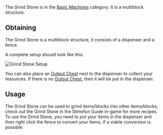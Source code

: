 The Grind Stone is in the [Basic Machines](https://github.com/Slimefun/Slimefun4/wiki/Basic-Machines) category. It is a multiblock structure.<br>

## Obtaining

The Grind Stone is a multiblock structure, it consists of a dispenser and a fence.<br>

A complete setup should look like this:

![Grind Stone Setup](https://raw.githubusercontent.com/TheBusyBiscuit/Slimefun4-Wiki/master/images/multiblock-grind-stone.png)

You can also place an [Output Chest](https://github.com/Slimefun/Slimefun4/wiki/Output-Chest) next to the dispenser to collect your resources. If there is no [Output Chest](https://github.com/Slimefun/Slimefun4/wiki/Output-Chest), then it will be put in the dispenser.

## Usage

The Grind Stone can be used to grind items/blocks into other items/blocks, check out the Grind Stone in the Slimefun Guide in-game for more recipes.<br>
To use the Grind Stone, you need to put your items in the dispenser and then right click the fence to convert your items, if a viable conversion is possible.
